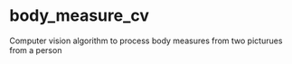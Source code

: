 # body_measure_cv
Computer vision algorithm to process body measures from two picturues from a person

